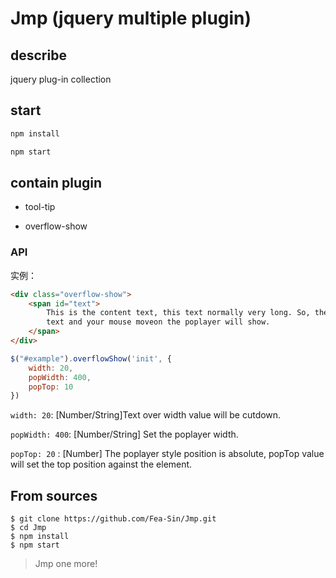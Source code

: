 # Jmp (jquery multiple plugin)

## describe
jquery plug-in collection

## start

```js
npm install

npm start
```

## contain plugin

- tool-tip

- overflow-show

### API

实例：
```html
<div class="overflow-show">
	<span id="text">
		This is the content text, this text normally very long. So, the plugin will cutdowm the 
		text and your mouse moveon the poplayer will show.
	</span>
</div>
```
```js
$("#example").overflowShow('init', {
	width: 20,
	popWidth: 400,
	popTop: 10
})
```
`width: 20`:  [Number/String]Text over width value will be cutdown.

`popWidth: 400`:  [Number/String] Set the poplayer width.

`popTop: 20` :  [Number] The poplayer style position is absolute, popTop value will set the top position against the element.  


## From sources
```
$ git clone https://github.com/Fea-Sin/Jmp.git
$ cd Jmp
$ npm install
$ npm start
```

> Jmp one more!